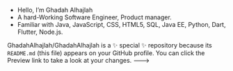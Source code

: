 - Hello, I’m Ghadah Alhajlah 
- A hard-Working Software Engineer, Product manager.
- Familiar with Java, JavaScript, CSS, HTML5, SQL, Java EE, Python, Dart, Flutter, Node.js.

GhadahAlhajlah/GhadahAlhajlah is a ✨ special ✨ repository because its `README.md` (this file) appears on your GitHub profile.
You can click the Preview link to take a look at your changes.
--->
